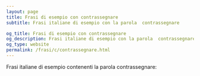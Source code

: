 ```yaml
---
layout: page
title: Frasi di esempio con contrassegnare 
subtitle: Frasi italiane di esempio con la parola  contrassegnare

og_title: Frasi di esempio con contrassegnare 
og_description: Frasi italiane di esempio con la parola  contrassegnare
og_type: website
permalink: /frasi/c/contrassegnare.html
---
```


Frasi italiane di esempio contenenti la parola contrassegnare:


